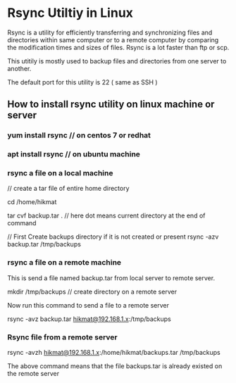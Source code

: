 # Rsync Utiltiy in Linux

Rsync is a utility for efficiently transferring and synchronizing files and directories within same computer or to a remote computer by comparing the modification times and sizes of files.
Rsync is a lot faster than ftp or scp.

This utitily is mostly used to backup files and directories from one server to another.

The default port for this utility is 22 ( same as SSH )

## How to install rsync utility on linux machine or server

### yum install rsync // on centos 7 or redhat 

### apt install rsync // on ubuntu machine

### rsync a file on a local machine

// create a tar file of entire home directory
 
cd /home/hikmat

tar cvf backup.tar . // here dot means current directory at the end of command 

// First Create backups directory if it is not created or present
rsync -azv backup.tar /tmp/backups 

### rsync a file on a remote machine
This is send a file named backup.tar from local server to remote server.

mkdir /tmp/backups // create directory on a remote server

Now run this command to send a file to a remote server

rsync -avz backup.tar hikmat@192.168.1.x:/tmp/backups

### Rsync file from a remote server

rsync -avzh hikmat@192.168.1.x:/home/hikmat/backups.tar /tmp/backups

The above command means that the file backups.tar is already existed on the remote server 

